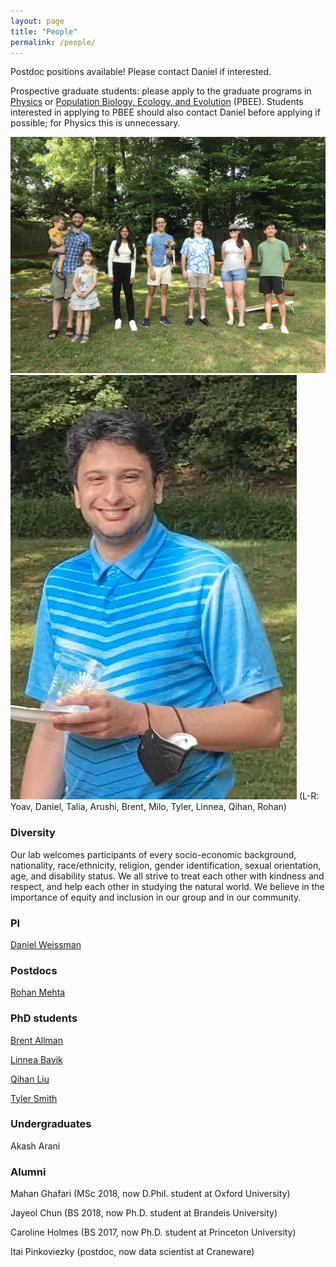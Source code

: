 ```yaml
---
layout: page
title: "People"
permalink: /people/
---
```


Postdoc positions available! Please contact Daniel if interested.

Prospective graduate students: please apply to the graduate programs in [Physics](http://www.physics.emory.edu/home/academic/graduate/index.html)
or [Population Biology, Ecology, and Evolution](http://www.biomed.emory.edu/PROGRAM_SITES/PBEE/index.html) (PBEE).
Students interested in applying to PBEE should also contact Daniel before applying if possible; for Physics this is unnecessary.

![Group](/images/group2021.jpg) ![Rohan](/images/rohan2021.jpg)
(L-R: Yoav, Daniel, Talia, Arushi, Brent, Milo, Tyler, Linnea, Qihan, Rohan)

### Diversity

Our lab welcomes participants of every socio-economic background, nationality, race/ethnicity, religion, gender identification, sexual orientation, age, and disability status. We all strive to treat each other with kindness and respect, and help each other in studying the natural world. We believe in the importance of equity and inclusion in our group and in our community.

### PI

[Daniel Weissman](/people/dbw.html)

### Postdocs

[Rohan Mehta](/people/rohan.html)

### PhD students

[Brent Allman](/people/bea.html)

[Linnea Bavik](/people/lmb.html)

[Qihan Liu](/people/ql.html)

[Tyler Smith](/people/tbs.html)

### Undergraduates

Akash Arani

### Alumni

Mahan Ghafari (MSc 2018, now D.Phil. student at Oxford University)

Jayeol Chun (BS 2018, now Ph.D. student at Brandeis University)

Caroline Holmes (BS 2017, now Ph.D. student at Princeton University)

Itai Pinkoviezky (postdoc, now data scientist at Craneware)


